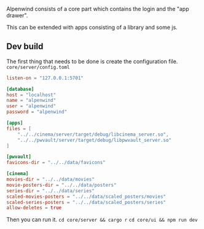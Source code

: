 Alpenwind consists of a core part which contains the login and the 
"app drawer".

This can be extended with apps consisting of a library and some js.

## Dev build

The first thing that needs to be done is create the configuration file.
`core/server/config.toml`

```toml
listen-on = "127.0.0.1:5701"

[database]
host = "localhost"
name = "alpenwind"
user = "alpenwind"
password = "alpenwind"

[apps]
files = [
	"../../cinema/server/target/debug/libcinema_server.so",
	"../../pwvault/server/target/debug/libpwvault_server.so"
]

[pwvault]
favicons-dir = "../../data/favicons"

[cinema]
movies-dir = "../../data/movies"
movie-posters-dir = "../../data/posters"
series-dir = "../../data/series"
scaled-movies-posters = "../../data/scaled_posters/movies"
scaled-series-posters = "../../data/scaled_posters/series"
allow-deletes = true
```

Then you can run it.
`cd core/server && cargo r`
`cd core/ui && npm run dev`